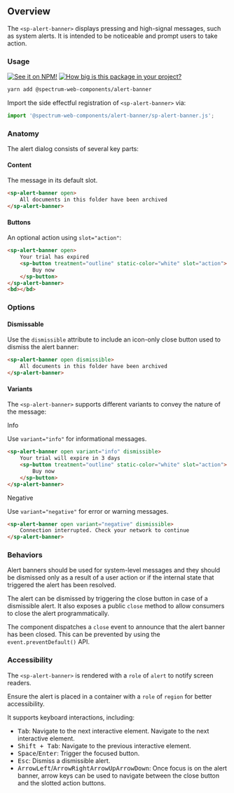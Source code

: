 ## Overview

The `<sp-alert-banner>` displays pressing and high-signal messages, such as system alerts. It is intended to be noticeable and prompt users to take action.

### Usage

[![See it on NPM!](https://img.shields.io/npm/v/@spectrum-web-components/alert-banner?style=for-the-badge)](https://www.npmjs.com/package/@spectrum-web-components/alert-banner)
[![How big is this package in your project?](https://img.shields.io/bundlephobia/minzip/@spectrum-web-components/alert-banner?style=for-the-badge)](https://bundlephobia.com/result?p=@spectrum-web-components/alert-banner)

```bash
yarn add @spectrum-web-components/alert-banner
```

Import the side effectful registration of `<sp-alert-banner>` via:

```javascript
import '@spectrum-web-components/alert-banner/sp-alert-banner.js';
```

### Anatomy

The alert dialog consists of several key parts:

#### Content

The message in its default slot.

```html
<sp-alert-banner open>
    All documents in this folder have been archived
</sp-alert-banner>
```

#### Buttons

An optional action using `slot="action"`:

```html
<sp-alert-banner open>
    Your trial has expired
    <sp-button treatment="outline" static-color="white" slot="action">
        Buy now
    </sp-button>
</sp-alert-banner>
<bd></bd>
```

### Options

#### Dismissable

Use the `dismissible` attribute to include an icon-only close button used to dismiss the alert banner:

```html
<sp-alert-banner open dismissible>
    All documents in this folder have been archived
</sp-alert-banner>
```

#### Variants

The `<sp-alert-banner>` supports different variants to convey the nature of the message:

<sp-tabs selected="info" auto label="Variants">
<sp-tab value="info">Info</sp-tab>
<sp-tab-panel value="info">

Use `variant="info"` for informational messages.

```html
<sp-alert-banner open variant="info" dismissible>
    Your trial will expire in 3 days
    <sp-button treatment="outline" static-color="white" slot="action">
        Buy now
    </sp-button>
</sp-alert-banner>
```

</sp-tab-panel>
<sp-tab value="negative">Negative</sp-tab>
<sp-tab-panel value="negative">

Use `variant="negative"` for error or warning messages.

```html
<sp-alert-banner open variant="negative" dismissible>
    Connection interrupted. Check your network to continue
</sp-alert-banner>
```

</sp-tab-panel>
</sp-tabs>

### Behaviors

Alert banners should be used for system-level messages and they should be dismissed only as a result of a user action or if the internal state that triggered the alert has been resolved.

The alert can be dismissed by triggering the close button in case of a dismissible alert. It also exposes a public `close` method to allow consumers to close the alert programmatically.

The component dispatches a `close` event to announce that the alert banner has been closed. This can be prevented by using the `event.preventDefault()` API.

### Accessibility

The `<sp-alert-banner>` is rendered with a `role` of `alert` to notify screen readers.

Ensure the alert is placed in a container with a `role` of `region` for better accessibility.

It supports keyboard interactions, including:

-   <kbd>Tab</kbd>: Navigate to the next interactive element. Navigate to the next interactive element.
-   <kbd>Shift + Tab</kbd>: Navigate to the previous interactive element.
-   <kbd>Space</kbd>/<kbd>Enter</kbd>: Trigger the focused button.
-   <kbd>Esc</kbd>: Dismiss a dismissible alert.
-   <kbd>ArrowLeft</kbd>/<kbd>ArrowRight</kbd><kbd>ArrowUp</kbd><kbd>ArrowDown</kbd>: Once focus is on the alert banner, arrow keys can be used to navigate between the close button and the slotted action buttons.
